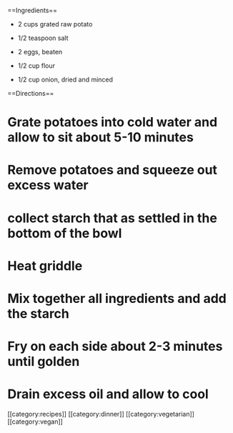 ==Ingredients==

* 2 cups grated raw potato

* 1/2 teaspoon salt

* 2 eggs, beaten

* 1/2 cup flour

* 1/2 cup onion, dried and minced

==Directions==

# Grate potatoes into cold water and allow to sit about 5-10 minutes
# Remove potatoes and squeeze out excess water
# collect starch that as settled in the bottom of the bowl
# Heat griddle 
# Mix together all ingredients and add the starch 
# Fry on each side about 2-3 minutes until golden
# Drain excess oil and allow to cool 

[[category:recipes]] [[category:dinner]] [[category:vegetarian]] [[category:vegan]]
